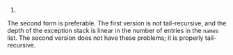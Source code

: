 1.
  The second form is preferable.  The first version is not tail-recursive, and the depth of the
  exception stack is linear in the number of entries in the `names` list.  The second version
  does not have these problems; it is properly tail-recursive.

